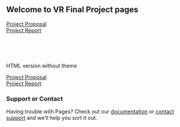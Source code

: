 ## Welcome to VR Final Project pages

<p><a href="proposal">Project Proposal</a> <br /><a href="report2">Project Report</a></p>

<br /><br /> <br />
<p>HTML version without theme</p>
<p><a href="proposal.html">Project Proposal</a> <br /><a href="report.html">Project Report</a></p>


### Support or Contact

Having trouble with Pages? Check out our [documentation](https://docs.github.com/categories/github-pages-basics/) or [contact support](https://github.com/contact) and we’ll help you sort it out.

